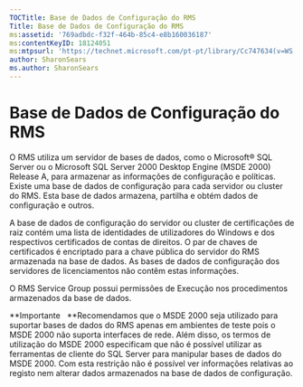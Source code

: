 ```yaml
---
TOCTitle: Base de Dados de Configuração do RMS
Title: Base de Dados de Configuração do RMS
ms:assetid: '769adbdc-f32f-464b-85c4-e8b160036187'
ms:contentKeyID: 18124051
ms:mtpsurl: 'https://technet.microsoft.com/pt-pt/library/Cc747634(v=WS.10)'
author: SharonSears
ms.author: SharonSears
---
```


Base de Dados de Configuração do RMS
====================================

O RMS utiliza um servidor de bases de dados, como o Microsoft® SQL Server ou o Microsoft SQL Server 2000 Desktop Engine (MSDE 2000) Release A, para armazenar as informações de configuração e políticas. Existe uma base de dados de configuração para cada servidor ou cluster do RMS. Esta base de dados armazena, partilha e obtém dados de configuração e outros.

A base de dados de configuração do servidor ou cluster de certificações de raiz contém uma lista de identidades de utilizadores do Windows e dos respectivos certificados de contas de direitos. O par de chaves de certificados é encriptado para a chave pública do servidor do RMS armazenada na base de dados. As bases de dados de configuração dos servidores de licenciamentos não contêm estas informações.

O RMS Service Group possui permissões de Execução nos procedimentos armazenados da base de dados.

**Importante   **Recomendamos que o MSDE 2000 seja utilizado para suportar bases de dados do RMS apenas em ambientes de teste pois o MSDE 2000 não suporta interfaces de rede. Além disso, os termos de utilização do MSDE 2000 especificam que não é possível utilizar as ferramentas de cliente do SQL Server para manipular bases de dados do MSDE 2000. Com esta restrição não é possível ver informações relativas ao registo nem alterar dados armazenados na base de dados de configuração.
